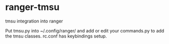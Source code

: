 # ranger-tmsu
tmsu integration into ranger


Put tmsu.py into ~/.config/ranger/ and add or edit your commands.py to add the tmsu classes.
rc.conf has keybindings setup.
